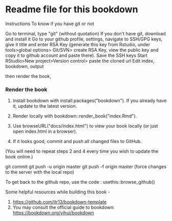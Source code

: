 # Readme file for this bookdown 

Instructions
To know if you have git or not

Go to terminal, type "git" (without quotation)
If you don't have git, download and install it
Go to your github profile, settings, navigate to SSH/GPG keys, give it title and enter RSA Key (generate this key from Rstudio, under tools>global options> Git/SVN> create RSA Key, view the public key and copy it to github account and paste there). Save the SSH keys
Start RStudio>New project>Version control> paste the cloned url Edit index, bookdown, output

then render the book,


### Render the book

 1. Install bookdown with install.packages("bookdown"). If you already have it, update to the latest version.

 2. Render locally with bookdown::render_book("index.Rmd").

 3. Use browseURL("docs/index.html") to view your book locally (or just open index.html in a browser).

 4. If it looks good, commit and push all changed files to GitHub.

(You will need to repeat steps 2 and 4 every time you wish to update the book online.)

git commit git push -u origin master git push -f origin master (force changes to the server with the local repo)

To get back to the github repo, use the code : usethis::browse_github()

Some helpful resources while building this book - 

1. https://github.com/jtr13/bookdown-template
2. You may consult the official guide to bookdown: https://bookdown.org/yihui/bookdown
